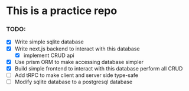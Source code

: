 # This is a practice repo

### TODO:

- [x] Write simple sqlite database
- [x] Write next.js backend to interact with this database
  - [x] implement CRUD api
- [x] Use prism ORM to make accessing database simpler
- [x] Build simple frontend to interact with this database perform all CRUD
- [ ] Add tRPC to make client and server side type-safe
- [ ] Modify sqlite database to a postgresql database
